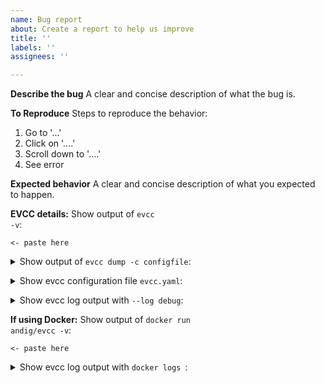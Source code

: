 ```yaml
---
name: Bug report
about: Create a report to help us improve
title: ''
labels: ''
assignees: ''

---
```


**Describe the bug**
A clear and concise description of what the bug is.

**To Reproduce**
Steps to reproduce the behavior:
1. Go to '...'
2. Click on '....'
3. Scroll down to '....'
4. See error

**Expected behavior**
A clear and concise description of what you expected to happen.

**EVCC details:**
Show output of <code>evcc -v</code>:
```
<- paste here

```

<details><summary>Show output of <code>evcc dump -c configfile</code>:</summary><br><pre>
<- paste here

</pre></details>

<details><summary>Show evcc configuration file <code>evcc.yaml</code>:</summary><br><pre>
<- paste here

</pre></details>

<details><summary>Show evcc log output with <code>--log debug</code>:</summary><br><pre>
<- paste here

</pre></details>

**If using Docker:**
Show output of <code>docker run andig/evcc -v</code>:
```
<- paste here

```

<details><summary>Show evcc log output with <code>docker logs <container id></code>:</summary><br><pre>
<- paste here

</pre></details>
